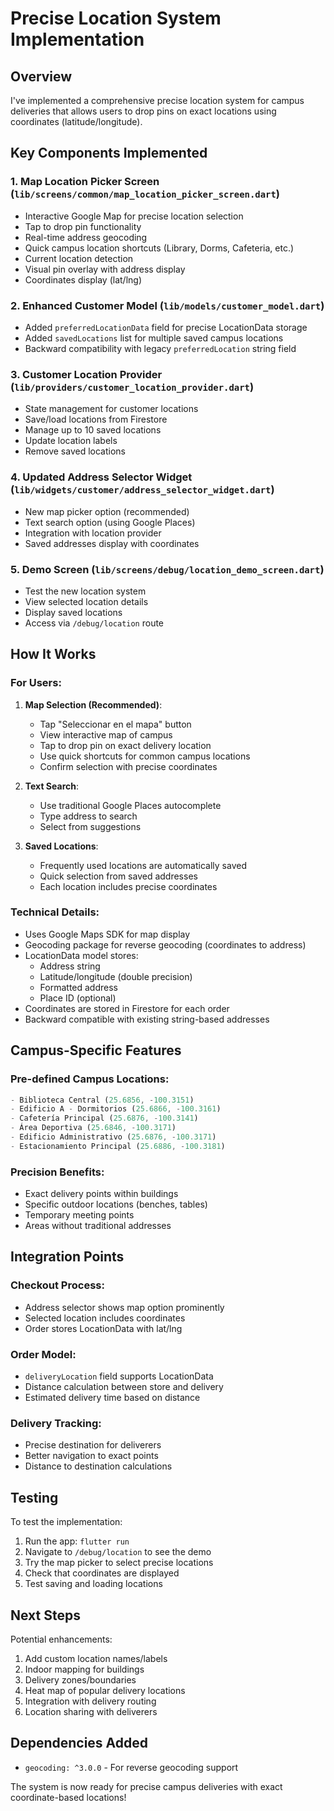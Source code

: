 # Precise Location System Implementation

## Overview
I've implemented a comprehensive precise location system for campus deliveries that allows users to drop pins on exact locations using coordinates (latitude/longitude).

## Key Components Implemented

### 1. **Map Location Picker Screen** (`lib/screens/common/map_location_picker_screen.dart`)
- Interactive Google Map for precise location selection
- Tap to drop pin functionality
- Real-time address geocoding
- Quick campus location shortcuts (Library, Dorms, Cafeteria, etc.)
- Current location detection
- Visual pin overlay with address display
- Coordinates display (lat/lng)

### 2. **Enhanced Customer Model** (`lib/models/customer_model.dart`)
- Added `preferredLocationData` field for precise LocationData storage
- Added `savedLocations` list for multiple saved campus locations
- Backward compatibility with legacy `preferredLocation` string field

### 3. **Customer Location Provider** (`lib/providers/customer_location_provider.dart`)
- State management for customer locations
- Save/load locations from Firestore
- Manage up to 10 saved locations
- Update location labels
- Remove saved locations

### 4. **Updated Address Selector Widget** (`lib/widgets/customer/address_selector_widget.dart`)
- New map picker option (recommended)
- Text search option (using Google Places)
- Integration with location provider
- Saved addresses display with coordinates

### 5. **Demo Screen** (`lib/screens/debug/location_demo_screen.dart`)
- Test the new location system
- View selected location details
- Display saved locations
- Access via `/debug/location` route

## How It Works

### For Users:
1. **Map Selection (Recommended)**:
   - Tap "Seleccionar en el mapa" button
   - View interactive map of campus
   - Tap to drop pin on exact delivery location
   - Use quick shortcuts for common campus locations
   - Confirm selection with precise coordinates

2. **Text Search**:
   - Use traditional Google Places autocomplete
   - Type address to search
   - Select from suggestions

3. **Saved Locations**:
   - Frequently used locations are automatically saved
   - Quick selection from saved addresses
   - Each location includes precise coordinates

### Technical Details:
- Uses Google Maps SDK for map display
- Geocoding package for reverse geocoding (coordinates to address)
- LocationData model stores:
  - Address string
  - Latitude/longitude (double precision)
  - Formatted address
  - Place ID (optional)
- Coordinates are stored in Firestore for each order
- Backward compatible with existing string-based addresses

## Campus-Specific Features

### Pre-defined Campus Locations:
```dart
- Biblioteca Central (25.6856, -100.3151)
- Edificio A - Dormitorios (25.6866, -100.3161)
- Cafetería Principal (25.6876, -100.3141)
- Área Deportiva (25.6846, -100.3171)
- Edificio Administrativo (25.6876, -100.3171)
- Estacionamiento Principal (25.6886, -100.3181)
```

### Precision Benefits:
- Exact delivery points within buildings
- Specific outdoor locations (benches, tables)
- Temporary meeting points
- Areas without traditional addresses

## Integration Points

### Checkout Process:
- Address selector shows map option prominently
- Selected location includes coordinates
- Order stores LocationData with lat/lng

### Order Model:
- `deliveryLocation` field supports LocationData
- Distance calculation between store and delivery
- Estimated delivery time based on distance

### Delivery Tracking:
- Precise destination for deliverers
- Better navigation to exact points
- Distance to destination calculations

## Testing

To test the implementation:

1. Run the app: `flutter run`
2. Navigate to `/debug/location` to see the demo
3. Try the map picker to select precise locations
4. Check that coordinates are displayed
5. Test saving and loading locations

## Next Steps

Potential enhancements:
1. Add custom location names/labels
2. Indoor mapping for buildings
3. Delivery zones/boundaries
4. Heat map of popular delivery locations
5. Integration with delivery routing
6. Location sharing with deliverers

## Dependencies Added

- `geocoding: ^3.0.0` - For reverse geocoding support

The system is now ready for precise campus deliveries with exact coordinate-based locations!